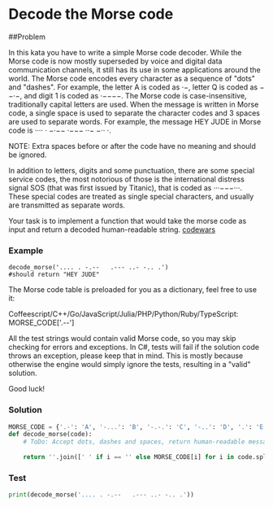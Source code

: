 # Decode the Morse code
##Problem 

In this kata you have to write a simple Morse code decoder. While the Morse code is now mostly superseded by voice and digital data communication channels, it still has its use in some applications around the world.
The Morse code encodes every character as a sequence of "dots" and "dashes". For example, the letter A is coded as ·−, letter Q is coded as −−·−, and digit 1 is coded as ·−−−−. The Morse code is case-insensitive, traditionally capital letters are used. When the message is written in Morse code, a single space is used to separate the character codes and 3 spaces are used to separate words. For example, the message HEY JUDE in Morse code is ···· · −·−−   ·−−− ··− −·· ·.

NOTE: Extra spaces before or after the code have no meaning and should be ignored.

In addition to letters, digits and some punctuation, there are some special service codes, the most notorious of those is the international distress signal SOS (that was first issued by Titanic), that is coded as ···−−−···. These special codes are treated as single special characters, and usually are transmitted as separate words.

Your task is to implement a function that would take the morse code as input and return a decoded human-readable string.
[codewars](https://www.codewars.com/kata/54b724efac3d5402db00065e)

### Example
```
decode_morse('.... . -.--   .--- ..- -.. .')
#should return "HEY JUDE"
```

The Morse code table is preloaded for you as a dictionary, feel free to use it:

Coffeescript/C++/Go/JavaScript/Julia/PHP/Python/Ruby/TypeScript: MORSE_CODE['.--']

All the test strings would contain valid Morse code, so you may skip checking for errors and exceptions. In C#, tests will fail if the solution code throws an exception, please keep that in mind. This is mostly because otherwise the engine would simply ignore the tests, resulting in a "valid" solution.

Good luck!

### Solution
```python
MORSE_CODE = {'.-': 'A', '-...': 'B', '-.-.': 'C', '-..': 'D', '.': 'E', '..-.': 'F', '--.': 'G', '....': 'H', '..': 'I', '.---': 'J', '-.-': 'K', '.-..': 'L', '--': 'M', '-.': 'N', '---': 'O', '.--.': 'P', '--.-': 'Q', '.-.': 'R', '...': 'S', '-': 'T', '..-': 'U', '...-': 'V', '.--': 'W', '-..-': 'X', '-.--': 'Y', '--..': 'Z', '-----': '0', '.----': '1', '..---': '2', '...--': '3', '....-': '4', '.....': '5', '-....': '6', '--...': '7', '---..': '8', '----.': '9', '.-.-.-': '.', '--..--': ',', '..--..': '?', '.----.': "'", '-.-.--': '!', '-..-.': '/', '-.--.': '(', '-.--.-': ')', '.-...': '&', '---...': ':', '-.-.-.': ';', '-...-': '=', '.-.-.': '+', '-....-': '-', '..--.-': '_', '.-..-.': '"', '...-..-': '$', '.--.-.': '@', '...---...': 'SOS'}
def decode_morse(code):
    # ToDo: Accept dots, dashes and spaces, return human-readable message
  
    return ''.join([' ' if i == '' else MORSE_CODE[i] for i in code.split(' ')]).replace('  ', ' ').strip()
```

### Test
```python
print(decode_morse('.... . -.--   .--- ..- -.. .'))
```